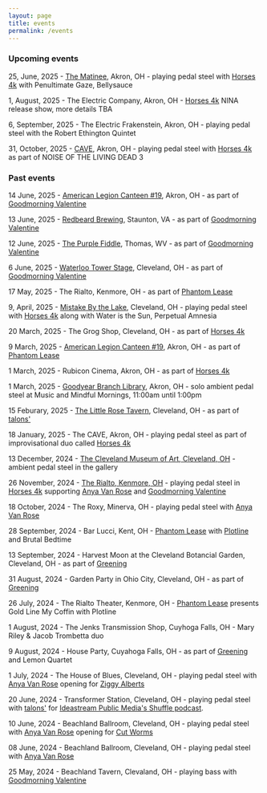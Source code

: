 ```yaml
---
layout: page
title: events
permalink: /events
---
```


### Upcoming events
25, June, 2025 - [The Matinee](https://www.instagram.com/thematineebar/?hl=en), Akron, OH - playing pedal steel with [Horses 4k](https://www.horses4k.rodeo) with Penultimate Gaze, Bellysauce

1, August, 2025 - The Electric Company, Akron, OH - [Horses 4k](https://www.horses4k.rodeo) NINA release show, more details TBA

6, September, 2025 - The Electric Frakenstein, Akron, OH - playing pedal steel with the Robert Ethington Quintet

31, October, 2025 - [CAVE](https://www.caveakron.org/calendar/noise-of-the-living-dead-3-tba/), Akron, OH - playing pedal steel with [Horses 4k](https://www.horses4k.rodeo) as part of NOISE OF THE LIVING DEAD 3

### Past events
14 June, 2025 - [American Legion Canteen #19](https://www.instagram.com/alpost19canteen/), Akron, OH - as part of [Goodmorning Valentine](https://goodmorningvalentine.bandcamp.com/)

13 June, 2025 - [Redbeard Brewing](https://www.redbeardbrews.com/), Staunton, VA - as part of [Goodmorning Valentine](https://goodmorningvalentine.bandcamp.com/)

12 June, 2025 - [The Purple Fiddle](https://purplefiddle.com/), Thomas, WV - as part of [Goodmorning Valentine](https://goodmorningvalentine.bandcamp.com/)

6 June, 2025 - [Waterloo Tower Stage](https://www.eventbrite.com/e/waterloo-makes-music-guy-snowdon-the-citizens-and-goodmorning-valentine-tickets-1301203076429?aff=oddtdtcreator), Cleveland, OH - as part of [Goodmorning Valentine](https://goodmorningvalentine.bandcamp.com/)

17 May, 2025 - The Rialto, Kenmore, OH - as part of [Phantom Lease](/projects/phantom_lease)

9, April, 2025 - [Mistake By the Lake](https://mbtlrecords.com/), Cleveland, OH - playing pedal steel with [Horses 4k](https://www.horses4k.rodeo) along with Water is the Sun, Perpetual Amnesia

20 March, 2025 - The Grog Shop, Cleveland, OH - as part of [Horses 4k](https://www.horses4k.com/)

9 March, 2025 - [American Legion Canteen #19](https://www.instagram.com/alpost19canteen/), Akron, OH - as part of [Phantom Lease](https://sites.google.com/view/phantomlease/home)

1 March, 2025 - Rubicon Cinema, Akron, OH - as part of [Horses 4k](https://www.horses4k.com/) 

1 March, 2025 - [Goodyear Branch Library](https://akronlibrary.libnet.info/event/12825878), Akron, OH - solo ambient pedal steel at Music and Mindful Mornings, 11:00am until 1:00pm

15 Feburary, 2025 - [The Little Rose Tavern](https://www.instagram.com/The_little_rose_tavern/), Cleveland, OH - as part of [talons'](https://talons.bandcamp.com/)

18 January, 2025 - The CAVE, Akron, OH - playing pedal steel as part of improvisational duo called [Horses 4k](https://www.horses4k.rodeo)

13 December, 2024 - [The Cleveland Museum of Art, Cleveland, OH](https://www.clevelandart.org/events/music-galleries-jacob-trombetta) - ambient pedal steel in the gallery

26 November, 2024 - [The Rialto, Kenmore, OH](https://www.therialtotheatre.com/calendar/2024/11/26/goodmorning-valentine-anya-van-rose-horses-4k) - playing pedal steel in [Horses 4k](https://www.horses4k.rodeo) supporting [Anya Van Rose](https://www.anyavanrose.com/) and [Goodmorning Valentine](https://goodmorningvalentine.bandcamp.com/)

18 October, 2024 - The Roxy, Minerva, OH - playing pedal steel with [Anya Van Rose](https://www.anyavanrose.com/)

28 September, 2024 - Bar Lucci, Kent, OH - [Phantom Lease](https://sites.google.com/view/phantomlease/home) with [Plotline](https://www.instagram.com/plotline.ak/) and Brutal Bedtime

13 September, 2024 - Harvest Moon at the Cleveland Botancial Garden, Cleveland, OH - as part of [Greening](https://www.greeningmusic.com/)

31 August, 2024 - Garden Party in Ohio City, Cleveland, OH - as part of [Greening](https://www.greeningmusic.com/)

26 July, 2024 - The Rialto Theater, Kenmore, OH - [Phantom Lease](/projects/phantom_lease) presents Gold Line My Coffin with Plotline

1 August, 2024 - The Jenks Transmission Shop, Cuyhoga Falls, OH - Mary Riley & Jacob Trombetta duo

9 August, 2024 - House Party, Cuyahoga Falls, OH - as part of [Greening](https://www.greeningmusic.com/) and Lemon Quartet

1 July, 2024 - The House of Blues, Cleveland, OH - playing pedal steel with [Anya Van Rose](https://www.anyavanrose.com/) opening for [Ziggy Alberts](https://ziggyalberts.com/)

20 June, 2024 - Transformer Station, Cleveland, OH - playing pedal steel with [talons'](https://talons.bandcamp.com/) for [Ideastream Public Media's Shuffle podcast](https://www.npr.org/podcasts/520550717/shuffle).

10 June, 2024 - Beachland Ballroom, Cleveland, OH - playing pedal steel with [Anya Van Rose](https://www.anyavanrose.com/) opening for [Cut Worms](https://www.cut-worms.com/)

08 June, 2024 - Beachland Ballroom, Cleveland, OH - playing pedal steel with [Anya Van Rose](https://www.anyavanrose.com/)

25 May, 2024 - Beachland Tavern, Clevaland, OH - playing bass with [Goodmorning Valentine](https://goodmorningvalentine.bandcamp.com/)